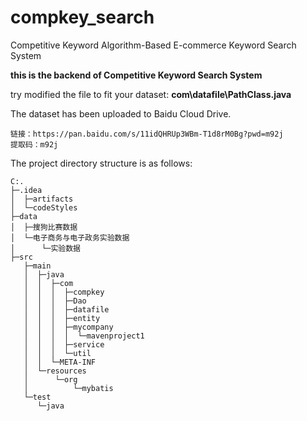 # compkey_search

Competitive Keyword Algorithm-Based E-commerce Keyword Search System

**this is the backend of Competitive Keyword Search System**

try modified the file to fit your dataset:  **com\datafile\PathClass.java**

The dataset has been uploaded to Baidu Cloud Drive.

```
链接：https://pan.baidu.com/s/11idQHRUp3WBm-T1d8rM0Bg?pwd=m92j 
提取码：m92j
```

The project directory structure is as follows:

```
C:.
├─.idea
│  ├─artifacts
│  └─codeStyles
├─data
│  ├─搜狗比赛数据
│  └─电子商务与电子政务实验数据
│      └─实验数据
├─src
   ├─main
   │  ├─java
   │  │  ├─com
   │  │  │  ├─compkey
   │  │  │  ├─Dao
   │  │  │  ├─datafile
   │  │  │  ├─entity
   │  │  │  ├─mycompany
   │  │  │  │  └─mavenproject1
   │  │  │  ├─service
   │  │  │  └─util
   │  │  └─META-INF
   │  └─resources
   │      └─org
   │          └─mybatis
   └─test
      └─java
```

